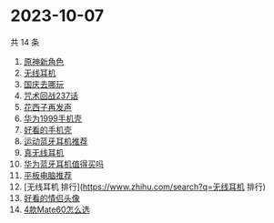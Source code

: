# 2023-10-07

共 14 条

<!-- BEGIN ZHIHUSEARCH -->
<!-- 最后更新时间 Sat Oct 07 2023 18:09:29 GMT+0800 (China Standard Time) -->
1. [原神新角色](https://www.zhihu.com/search?q=原神新角色)
1. [无线耳机](https://www.zhihu.com/search?q=无线耳机)
1. [国庆去哪玩](https://www.zhihu.com/search?q=国庆去哪玩)
1. [咒术回战237话](https://www.zhihu.com/search?q=咒术回战237话)
1. [花西子再发声](https://www.zhihu.com/search?q=花西子再发声)
1. [华为1999手机壳](https://www.zhihu.com/search?q=华为1999手机壳)
1. [好看的手机壳](https://www.zhihu.com/search?q=好看的手机壳)
1. [运动蓝牙耳机推荐](https://www.zhihu.com/search?q=运动蓝牙耳机推荐)
1. [真无线耳机](https://www.zhihu.com/search?q=真无线耳机)
1. [华为蓝牙耳机值得买吗](https://www.zhihu.com/search?q=华为蓝牙耳机值得买吗)
1. [平板电脑推荐](https://www.zhihu.com/search?q=平板电脑推荐)
1. [无线耳机 排行](https://www.zhihu.com/search?q=无线耳机 排行)
1. [好看的情侣头像](https://www.zhihu.com/search?q=好看的情侣头像)
1. [4款Mate60怎么选](https://www.zhihu.com/search?q=4款Mate60怎么选)
<!-- END ZHIHUSEARCH -->
